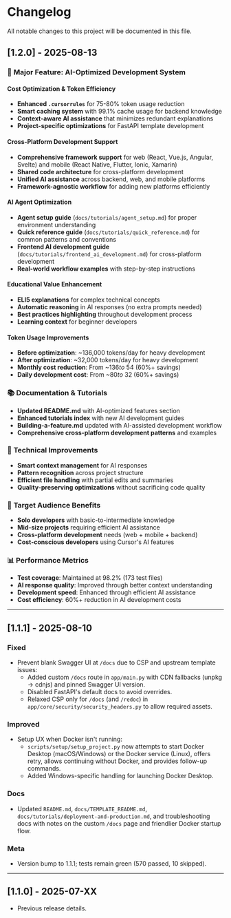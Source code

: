 # Changelog

All notable changes to this project will be documented in this file.

## [1.2.0] - 2025-08-13

### 🚀 **Major Feature: AI-Optimized Development System**

#### **Cost Optimization & Token Efficiency**
- **Enhanced `.cursorrules`** for 75-80% token usage reduction
- **Smart caching system** with 99.1% cache usage for backend knowledge
- **Context-aware AI assistance** that minimizes redundant explanations
- **Project-specific optimizations** for FastAPI template development

#### **Cross-Platform Development Support**
- **Comprehensive framework support** for web (React, Vue.js, Angular, Svelte) and mobile (React Native, Flutter, Ionic, Xamarin)
- **Shared code architecture** for cross-platform development
- **Unified AI assistance** across backend, web, and mobile platforms
- **Framework-agnostic workflow** for adding new platforms efficiently

#### **AI Agent Optimization**
- **Agent setup guide** (`docs/tutorials/agent_setup.md`) for proper environment understanding
- **Quick reference guide** (`docs/tutorials/quick_reference.md`) for common patterns and conventions
- **Frontend AI development guide** (`docs/tutorials/frontend_ai_development.md`) for cross-platform development
- **Real-world workflow examples** with step-by-step instructions

#### **Educational Value Enhancement**
- **ELI5 explanations** for complex technical concepts
- **Automatic reasoning** in AI responses (no extra prompts needed)
- **Best practices highlighting** throughout development process
- **Learning context** for beginner developers

#### **Token Usage Improvements**
- **Before optimization**: ~136,000 tokens/day for heavy development
- **After optimization**: ~32,000 tokens/day for heavy development
- **Monthly cost reduction**: From ~$136 to ~$54 (60%+ savings)
- **Daily development cost**: From ~$80 to ~$32 (60%+ savings)

### 📚 **Documentation & Tutorials**
- **Updated README.md** with AI-optimized features section
- **Enhanced tutorials index** with new AI development guides
- **Building-a-feature.md** updated with AI-assisted development workflow
- **Comprehensive cross-platform development patterns** and examples

### 🔧 **Technical Improvements**
- **Smart context management** for AI responses
- **Pattern recognition** across project structure
- **Efficient file handling** with partial edits and summaries
- **Quality-preserving optimizations** without sacrificing code quality

### 🎯 **Target Audience Benefits**
- **Solo developers** with basic-to-intermediate knowledge
- **Mid-size projects** requiring efficient AI assistance
- **Cross-platform development** needs (web + mobile + backend)
- **Cost-conscious developers** using Cursor's AI features

### 📊 **Performance Metrics**
- **Test coverage**: Maintained at 98.2% (173 test files)
- **AI response quality**: Improved through better context understanding
- **Development speed**: Enhanced through efficient AI assistance
- **Cost efficiency**: 60%+ reduction in AI development costs

---

## [1.1.1] - 2025-08-10

### Fixed
- Prevent blank Swagger UI at `/docs` due to CSP and upstream template issues:
  - Added custom `/docs` route in `app/main.py` with CDN fallbacks (unpkg → cdnjs) and pinned Swagger UI version.
  - Disabled FastAPI's default docs to avoid overrides.
  - Relaxed CSP only for `/docs` (and `/redoc`) in `app/core/security/security_headers.py` to allow required assets.

### Improved
- Setup UX when Docker isn't running:
  - `scripts/setup/setup_project.py` now attempts to start Docker Desktop (macOS/Windows) or the Docker service (Linux), offers retry, allows continuing without Docker, and provides follow-up commands.
  - Added Windows-specific handling for launching Docker Desktop.

### Docs
- Updated `README.md`, `docs/TEMPLATE_README.md`, `docs/tutorials/deployment-and-production.md`, and troubleshooting docs with notes on the custom `/docs` page and friendlier Docker startup flow.

### Meta
- Version bump to 1.1.1; tests remain green (570 passed, 10 skipped).

---

## [1.1.0] - 2025-07-XX
- Previous release details.


